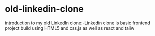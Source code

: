 # old-linkedin-clone
introduction to my  old LinkedIn clone:-Linkedin clone is basic frontend project build using HTML5 and css,js as well as react and tailw

